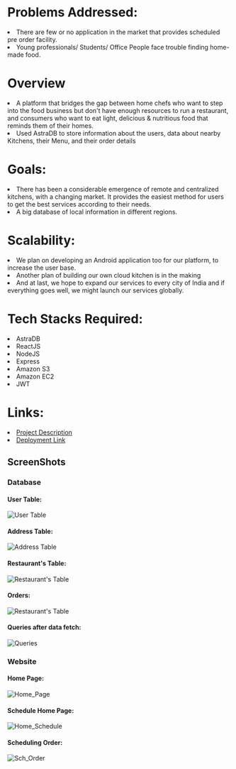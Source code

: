 <h1>Problems Addressed:</h1>
   <li>There are few or no application in the market that provides scheduled pre order facility.</li>
   <li>Young professionals/ Students/ Office People face trouble finding home-made food.</li>
<h1>Overview</h1>
   <li>A platform that bridges the gap between home chefs who want to step into the food business but don't have enough resources to run a restaurant, and consumers who want to eat light, delicious & nutritious food that reminds them of their homes.</li>   
   <li>Used AstraDB to store information about the users, data about nearby Kitchens, their Menu, and their order details</li>
<h1>Goals:</h1>
   <li>There has been a considerable emergence of remote and centralized kitchens, with a changing market. It provides the easiest method for users to get the best services according to their needs.</li>
   <li>A big database of local information in different regions.</li>
<h1>Scalability:</h1>
   <li>We plan on developing an Android application too for our platform, to increase the user base.</li>
   <li>Another plan of building our own cloud kitchen is in the making</li>
   <li>And at last, we hope to expand our services to every city of India and if everything goes well, we might launch our services globally.</li>
<h1>Tech Stacks Required:</h1>

<li>AstraDB</li>
<li>ReactJS</li>
<li>NodeJS</li>
<li>Express</li>
<li>Amazon S3</li>
<li>Amazon EC2</li>
<li>JWT</li>
<h1>Links:</h1>
<li><a href = "https://github.com/brigadierpratap/asaps-kitchen/files/7110671/ASAP.s.Kitchen.pdf">Project Description</a> </li>
<li><a href = "http://ec2-13-232-243-114.ap-south-1.compute.amazonaws.com/home">Deployment Link</a> </li>
<h2>ScreenShots</h2>
<h3>Database</h3>
<h4>User Table:</h4>
<img src = "https://user-images.githubusercontent.com/62637676/132109110-e2c09ba9-b823-4ed7-8b80-8d5aaacd3a4e.jpeg" alt= "User Table">
<h4>Address Table:</h4>
<img src = "https://user-images.githubusercontent.com/62637676/132109135-7e5cabbb-7a30-4e05-8398-fb9f71d846aa.jpeg" alt = "Address Table">
<h4>Restaurant's Table:</h4>
<img src = "https://user-images.githubusercontent.com/62637676/132109140-c1e1139d-9dc6-4e69-be95-ccbc76d965bf.jpeg" alt = "Restaurant's Table">
<h4>Orders:</h4>
<img src = "https://user-images.githubusercontent.com/62637676/132109348-479487ca-c871-4825-8d0a-de4cce737639.jpeg" alt = "Restaurant's Table">
<h4>Queries after data fetch:</h4>
<img src = "https://user-images.githubusercontent.com/62637676/132110424-583ef4c6-638a-441a-a83b-8ba4025e66f9.jpeg" alt = "Queries">

<h3>Website</h3>
<h4>Home Page:</h4>
<img src = "https://user-images.githubusercontent.com/62637676/132110942-e969dbf3-18f7-4b9c-ab35-0cdba6b6a480.jpg" alt = "Home_Page">
<h4>Schedule Home Page:</h4>
<img src = "https://user-images.githubusercontent.com/62637676/132110944-e6502cfa-f0b5-42ec-9a94-a155ba3d82ef.jpg" alt = "Home_Schedule">
<h4>Scheduling Order:</h4>
<img src = "https://user-images.githubusercontent.com/62637676/132110945-76b5774b-1f06-434f-9fdf-ee40be2724ad.jpg"  alt= "Sch_Order">

